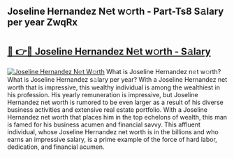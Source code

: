 ## Joseline Hernandez N𝚎t w𝚘rth - Part-Ts8 S𝚊lary per year ZwqRx

# <h2><a href="http://gc4cf4z.nevu.top/?p=Joseline+Hernandez">🔗 👉🔴 Joseline Hernandez N𝚎t w𝚘rth - S𝚊lary</a></h2>

[![Joseline Hernandez N𝚎t W𝚘rth](https://i.imgur.com/Oavwk0R.jpeg)](http://gc4cf4z.nevu.top/?p=Joseline+Hernandez)
What is Joseline Hernandez n𝚎t w𝚘rth? What is Joseline Hernandez s𝚊lary per year?
With a Joseline Hernandez net worth that is impressive, this wealthy individual is among the wealthiest in his profession. His yearly remuneration is impressive, but Joseline Hernandez net worth is rumored to be even larger as a result of his diverse business activities and extensive real estate portfolio. With a Joseline Hernandez net worth that places him in the top echelons of wealth, this man is famed for his business acumen and financial savvy. This affluent individual, whose Joseline Hernandez net worth is in the billions and who earns an impressive salary, is a prime example of the force of hard labor, dedication, and financial acumen.
